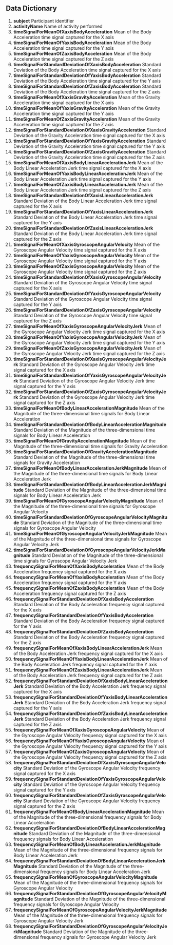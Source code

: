 ## Data Dictionary

<ol>
<li><b>subject</b>
	Participant identifier</li>
<li><b>activityName</b>
	Name of activity performed</li>
<li><b>timeSignalForMeanOfXaxisBodyAcceleration</b>
	Mean of the Body Acceleration time signal captured for the X axis</li>
<li><b>timeSignalForMeanOfYaxisBodyAcceleration</b>
	Mean of the Body Acceleration time signal captured for the Y axis</li>
<li><b>timeSignalForMeanOfZaxisBodyAcceleration</b>
	Mean of the Body Acceleration time signal captured for the Z axis</li>
<li><b>timeSignalForStandardDeviationOfXaxisBodyAcceleration</b>
	Standard Deviation of the Body Acceleration time signal captured for the X axis</li>
<li><b>timeSignalForStandardDeviationOfYaxisBodyAcceleration</b>
	Standard Deviation of the Body Acceleration time signal captured for the Y axis</li>
<li><b>timeSignalForStandardDeviationOfZaxisBodyAcceleration</b>
	Standard Deviation of the Body Acceleration time signal captured for the Z axis</li>
<li><b>timeSignalForMeanOfXaxisGravityAcceleration</b>
	Mean of the Gravity Acceleration time signal captured for the X axis</li>
<li><b>timeSignalForMeanOfYaxisGravityAcceleration</b>
	Mean of the Gravity Acceleration time signal captured for the Y axis</li>
<li><b>timeSignalForMeanOfZaxisGravityAcceleration</b>
	Mean of the Gravity Acceleration time signal captured for the Z axis</li>
<li><b>timeSignalForStandardDeviationOfXaxisGravityAcceleration</b>
	Standard Deviation of the Gravity Acceleration time signal captured for the X axis</li>
<li><b>timeSignalForStandardDeviationOfYaxisGravityAcceleration</b>
	Standard Deviation of the Gravity Acceleration time signal captured for the Y axis</li>
<li><b>timeSignalForStandardDeviationOfZaxisGravityAcceleration</b>
	Standard Deviation of the Gravity Acceleration time signal captured for the Z axis</li>
<li><b>timeSignalForMeanOfXaxisBodyLinearAccelerationJerk</b>
	Mean of the Body Linear Acceleration Jerk time signal captured for the X axis</li>
<li><b>timeSignalForMeanOfYaxisBodyLinearAccelerationJerk</b>
	Mean of the Body Linear Acceleration Jerk time signal captured for the Y axis</li>
<li><b>timeSignalForMeanOfZaxisBodyLinearAccelerationJerk</b>
	Mean of the Body Linear Acceleration Jerk time signal captured for the Z axis</li>
<li><b>timeSignalForStandardDeviationOfXaxisLinearAccelerationJerk</b>
	Standard Deviation of the Body Linear Acceleration Jerk time signal captured for the X axis</li>
<li><b>timeSignalForStandardDeviationOfYaxisLinearAccelerationJerk</b>
	Standard Deviation of the Body Linear Acceleration Jerk time signal captured for the Y axis</li>
<li><b>timeSignalForStandardDeviationOfZaxisLinearAccelerationJerk</b>
	Standard Deviation of the Body Linear Acceleration Jerk time signal captured for the Z axis</li>
<li><b>timeSignalForMeanOfXaxisGyroscopeAngularVelocity</b>
	Mean of the Gyroscope Angular Velocity time signal captured for the X axis</li>
<li><b>timeSignalForMeanOfYaxisGyroscopeAngularVelocity</b>
	Mean of the Gyroscope Angular Velocity time signal captured for the Y axis</li>
<li><b>timeSignalForMeanOfZaxisGyroscopeAngularVelocity</b>
	Mean of the Gyroscope Angular Velocity time signal captured for the Z axis</li>
<li><b>timeSignalForStandardDeviationOfXaxisGyroscopeAngularVelocity</b>
	Standard Deviation of the Gyroscope Angular Velocity time signal captured for the X axis</li>
<li><b>timeSignalForStandardDeviationOfYaxisGyroscopeAngularVelocity</b>
	Standard Deviation of the Gyroscope Angular Velocity time signal captured for the Y axis</li>
<li><b>timeSignalForStandardDeviationOfZaxisGyroscopeAngularVelocity</b>
	Standard Deviation of the Gyroscope Angular Velocity time signal captured for the Z axis</li>
<li><b>timeSignalForMeanOfXaxisGyroscopeAngularVelocityJerk</b>
	Mean of the Gyroscope Angular Velocity Jerk time signal captured for the X axis</li>
<li><b>timeSignalForMeanOfYaxisGyroscopeAngularVelocityJerk</b>
	Mean of the Gyroscope Angular Velocity Jerk time signal captured for the Y axis</li>
<li><b>timeSignalForMeanOfZaxisGyroscopeAngularVelocityJerk</b>
	Mean of the Gyroscope Angular Velocity Jerk time signal captured for the Z axis</li>
<li><b>timeSignalForStandardDeviationOfXaxisGyroscopeAngularVelocityJerk</b>
	Standard Deviation of the Gyroscope Angular Velocity Jerk time signal captured for the X axis</li>
<li><b>timeSignalForStandardDeviationOfYaxisGyroscopeAngularVelocityJerk</b>
	Standard Deviation of the Gyroscope Angular Velocity Jerk time signal captured for the Y axis</li>
<li><b>timeSignalForStandardDeviationOfZaxisGyroscopeAngularVelocityJerk</b>
	Standard Deviation of the Gyroscope Angular Velocity Jerk time signal captured for the Z axis</li>
	
	
<li><b>timeSignalForMeanOfBodyLinearAccelerationMagnitude</b>
	Mean of the Magnitude of the three-dimensional time signals for Body Linear Acceleration</li>
<li><b>timeSignalForStandardDeviationOfBodyLinearAccelerationMagnitude</b>
	Standard Deviation of the Magnitude of the three-dimensional time signals for Body Linear Acceleration</li>
<li><b>timeSignalForMeanOfGravityAccelerationMagnitude</b>
	Mean of the Magnitude of the three-dimensional time signals for Gravity Acceleration</li>
<li><b>timeSignalForStandardDeviationOfGravityAccelerationMagnitude</b>
	Standard Deviation of the Magnitude of the three-dimensional time signals for Gravity Acceleration</li>
<li><b>timeSignalForMeanOfBodyLinearAccelerationJerkMagnitude</b>
	Mean of the Magnitude of the three-dimensional time signals for Body Linear Acceleration Jerk</li>
<li><b>timeSignalForStandardDeviationOfBodyLinearAccelerationJerkMagnitude</b>
	Standard Deviation of the Magnitude of the three-dimensional time signals for Body Linear Acceleration Jerk</li>
<li><b>timeSignalForMeanOfGyroscopeAngularVelocityMagnitude</b>
	Mean of the Magnitude of the three-dimensional time signals for Gyroscope Angular Velocity</li>
<li><b>timeSignalForStandardDeviationOfGyroscopeAngularVelocityMagnitude</b>
	Standard Deviation of the Magnitude of the three-dimensional time signals for Gyroscope Angular Velocity</li>
<li><b>timeSignalForMeanOfGyroscopeAngularVelocityJerkMagnitude</b>
	Mean of the Magnitude of the three-dimensional time signals for Gyroscope Angular Velocity Jerk</li>
<li><b>timeSignalForStandardDeviationOfGyroscopeAngularVelocityJerkMagnitude</b>
	Standard Deviation of the Magnitude of the three-dimensional time signals for Gyroscope Angular Velocity Jerk</li>
	
	
<li><b>frequencySignalForMeanOfXaxisBodyAcceleration</b>
	Mean of the Body Acceleration frequency signal captured for the X axis</li>
<li><b>frequencySignalForMeanOfYaxisBodyAcceleration</b>
	Mean of the Body Acceleration frequency signal captured for the Y axis</li>
<li><b>frequencySignalForMeanOfZaxisBodyAcceleration</b>
	Mean of the Body Acceleration frequency signal captured for the Z axis</li>
<li><b>frequencySignalForStandardDeviationOfXaxisBodyAcceleration</b>
	Standard Deviation of the Body Acceleration frequency signal captured for the X axis</li>
<li><b>frequencySignalForStandardDeviationOfYaxisBodyAcceleration</b>
	Standard Deviation of the Body Acceleration frequency signal captured for the Y axis</li>
<li><b>frequencySignalForStandardDeviationOfZaxisBodyAcceleration</b>
	Standard Deviation of the Body Acceleration frequency signal captured for the Z axis</li>
<li><b>frequencySignalForMeanOfXaxisBodyLinearAccelerationJerk</b>
	Mean of the Body Acceleration Jerk frequency signal captured for the X axis</li>
<li><b>frequencySignalForMeanOfYaxisBodyLinearAccelerationJerk</b>
	Mean of the Body Acceleration Jerk frequency signal captured for the Y axis</li>
<li><b>frequencySignalForMeanOfZaxisBodyLinearAccelerationJerk</b>
	Mean of the Body Acceleration Jerk frequency signal captured for the Z axis</li>
<li><b>frequencySignalForStandardDeviationOfXaxisBodyLinearAccelerationJerk</b>
	Standard Deviation of the Body Acceleration Jerk frequency signal captured for the X axis</li>
<li><b>frequencySignalForStandardDeviationOfYaxisBodyLinearAccelerationJerk</b>
	Standard Deviation of the Body Acceleration Jerk frequency signal captured for the Y axis</li>
<li><b>frequencySignalForStandardDeviationOfZaxisBodyLinearAccelerationJerk</b>
	Standard Deviation of the Body Acceleration Jerk frequency signal captured for the Z axis</li>
<li><b>frequencySignalForMeanOfXaxisGyroscopeAngularVelocity</b>
	Mean of the Gyroscope Angular Velocity frequency signal captured for the X axis</li>
<li><b>frequencySignalForMeanOfYaxisGyroscopeAngularVelocity</b>
	Mean of the Gyroscope Angular Velocity frequency signal captured for the Y axis</li>
<li><b>frequencySignalForMeanOfZaxisGyroscopeAngularVelocity</b>
	Mean of the Gyroscope Angular Velocity frequency signal captured for the Z axis</li>
<li><b>frequencySignalForStandardDeviationOfXaxisGyroscopeAngularVelocity</b>
	Standard Deviation of the Gyroscope Angular Velocity frequency signal captured for the X axis</li>
<li><b>frequencySignalForStandardDeviationOfYaxisGyroscopeAngularVelocity</b>
	Standard Deviation of the Gyroscope Angular Velocity frequency signal captured for the Y axis</li>
<li><b>frequencySignalForStandardDeviationOfZaxisGyroscopeAngularVelocity</b>
	Standard Deviation of the Gyroscope Angular Velocity frequency signal captured for the Z axis</li>
<li><b>frequencySignalForMeanOfBodyLinearAccelerationMagnitude</b>
	Mean of the Magnitude of the three-dimensional frequency signals for Body Linear Acceleration</li>
<li><b>frequencySignalForStandardDeviationOfBodyLinearAccelerationMagnitude</b>
	Standard Deviation of the Magnitude of the three-dimensional frequency signals for Body Linear Acceleration</li>
<li><b>frequencySignalForMeanOfBodyLinearAccelerationJerkMagnitude</b>
	Mean of the Magnitude of the three-dimensional frequency signals for Body Linear Acceleration Jerk</li>
<li><b>frequencySignalForStandardDeviationOfBodyLinearAccelerationJerkMagnitude</b>
	Standard Deviation of the Magnitude of the three-dimensional frequency signals for Body Linear Acceleration Jerk</li>
<li><b>frequencySignalForMeanOfGyroscopeAngularVelocityMagnitude</b>
	Mean of the Magnitude of the three-dimensional frequency signals for Gyroscope Angular Velocity</li>
<li><b>frequencySignalForStandardDeviationOfGyroscopeAngularVelocityMagnitude</b>
	Standard Deviation of the Magnitude of the three-dimensional frequency signals for Gyroscope Angular Velocity</li>
<li><b>frequencySignalForMeanOfGyroscopeAngularVelocityJerkMagnitude</b>
	Mean of the Magnitude of the three-dimensional frequency signals for Gyroscope Angular Velocity Jerk</li>
<li><b>frequencySignalForStandardDeviationOfGyroscopeAngularVelocityJerkMagnitude</b>
	Standard Deviation of the Magnitude of the three-dimensional frequency signals for Gyroscope Angular Velocity Jerk</li>
</ol>